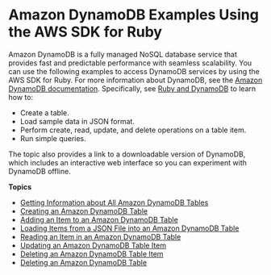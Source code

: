 # Amazon DynamoDB Examples Using the AWS SDK for Ruby<a name="dynamo-examples"></a>

Amazon DynamoDB is a fully managed NoSQL database service that provides fast and predictable performance with seamless scalability\. You can use the following examples to access DynamoDB services by using the AWS SDK for Ruby\. For more information about DynamoDB, see the [Amazon DynamoDB documentation](https://aws.amazon.com/documentation/dynamodb)\. Specifically, see [Ruby and DynamoDB](https://docs.aws.amazon.com/amazondynamodb/latest/developerguide/GettingStarted.Ruby.html) to learn how to:
+ Create a table\.
+ Load sample data in JSON format\.
+ Perform create, read, update, and delete operations on a table item\.
+ Run simple queries\.

The topic also provides a link to a downloadable version of DynamoDB, which includes an interactive web interface so you can experiment with DynamoDB offline\.

**Topics**
+ [Getting Information about All Amazon DynamoDB Tables](dynamo-example-get-tables.md)
+ [Creating an Amazon DynamoDB Table](dynamo-example-create-table.md)
+ [Adding an Item to an Amazon DynamoDB Table](dynamo-example-create-table-item.md)
+ [Loading Items from a JSON File into an Amazon DynamoDB Table](dynamo-example-load-table-items-from-json.md)
+ [Reading an Item in an Amazon DynamoDB Table](dynamo-example-read-table-item.md)
+ [Updating an Amazon DynamoDB Table Item](dynamo-example-update-table-item.md)
+ [Deleting an Amazon DynamoDB Table Item](dynamo-example-delete-table-item.md)
+ [Deleting an Amazon DynamoDB Table](dynamo-example-delete-table.md)